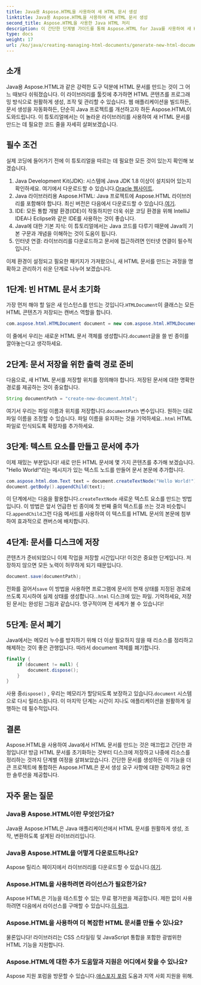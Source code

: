 ```yaml
---
title: Java용 Aspose.HTML을 사용하여 새 HTML 문서 생성
linktitle: Java용 Aspose.HTML을 사용하여 새 HTML 문서 생성
second_title: Aspose.HTML을 사용한 Java HTML 처리
description: 이 간단한 단계별 가이드를 통해 Aspose.HTML for Java를 사용하여 새 HTML 문서를 만드는 방법을 알아보세요. 동적 HTML 콘텐츠 생성을 시작하세요.
type: docs
weight: 17
url: /ko/java/creating-managing-html-documents/generate-new-html-documents/
---
```

## 소개
Java용 Aspose.HTML과 같은 강력한 도구 덕분에 HTML 문서를 만드는 것이 그 어느 때보다 쉬워졌습니다. 이 라이브러리를 툴킷에 추가하면 HTML 콘텐츠를 프로그래밍 방식으로 원활하게 생성, 조작 및 관리할 수 있습니다. 웹 애플리케이션을 빌드하든, 문서 생성을 자동화하든, 단순히 Java 프로젝트를 개선하고자 하든 Aspose.HTML이 도와드립니다. 이 튜토리얼에서는 이 놀라운 라이브러리를 사용하여 새 HTML 문서를 만드는 데 필요한 코드 줄을 자세히 살펴보겠습니다.
## 필수 조건
실제 코딩에 들어가기 전에 이 튜토리얼을 따르는 데 필요한 모든 것이 있는지 확인해 보겠습니다.
1.  Java Development Kit(JDK): 시스템에 Java JDK 1.8 이상이 설치되어 있는지 확인하세요. 여기에서 다운로드할 수 있습니다.[Oracle 웹사이트](https://www.oracle.com/java/technologies/javase-jdk11-downloads.html).
2. Java 라이브러리용 Aspose.HTML: Java 프로젝트에 Aspose.HTML 라이브러리를 포함해야 합니다. 최신 버전은 다음에서 다운로드할 수 있습니다.[여기](https://releases.aspose.com/html/java/).
3. IDE: 모든 통합 개발 환경(IDE)이 작동하지만 더욱 쉬운 코딩 환경을 위해 IntelliJ IDEA나 Eclipse와 같은 IDE를 사용하는 것이 좋습니다.
4. Java에 대한 기본 지식: 이 튜토리얼에서는 Java 코드를 다루기 때문에 Java의 기본 구문과 개념을 이해하는 것이 도움이 됩니다.
5. 인터넷 연결: 라이브러리를 다운로드하고 문서에 접근하려면 인터넷 연결이 필수적입니다.

이제 환경이 설정되고 필요한 패키지가 가져왔으니, 새 HTML 문서를 만드는 과정을 명확하고 관리하기 쉬운 단계로 나누어 보겠습니다.
## 1단계: 빈 HTML 문서 초기화
 가장 먼저 해야 할 일은 새 인스턴스를 만드는 것입니다.`HTMLDocument`이 클래스는 모든 HTML 콘텐츠가 저장되는 캔버스 역할을 합니다.
```java
com.aspose.html.HTMLDocument document = new com.aspose.html.HTMLDocument();
```
 이 줄에서 우리는 새로운 HTML 문서 객체를 생성합니다.`document`글을 쓸 빈 종이를 깔아놓는다고 생각하세요.
## 2단계: 문서 저장을 위한 출력 경로 준비
다음으로, 새 HTML 문서를 저장할 위치를 정의해야 합니다. 저장된 문서에 대한 명확한 경로를 제공하는 것이 중요합니다.
```java
String documentPath = "create-new-document.html";
```
 여기서 우리는 파일 이름과 위치를 저장합니다.`documentPath` 변수입니다. 원하는 대로 파일 이름을 조정할 수 있습니다. 파일 이름을 유지하는 것을 기억하세요.`.html` HTML 파일로 인식되도록 확장자를 추가하세요.
## 3단계: 텍스트 요소를 만들고 문서에 추가
이제 재밌는 부분입니다! 새로 만든 HTML 문서에 몇 가지 콘텐츠를 추가해 보겠습니다. "Hello World!"라는 메시지가 있는 텍스트 노드를 만들어 문서 본문에 추가합니다.
```java
com.aspose.html.dom.Text text = document.createTextNode("Hello World!");
document.getBody().appendChild(text);
```
 이 단계에서는 다음을 활용합니다.`createTextNode` 새로운 텍스트 요소를 만드는 방법입니다. 이 방법은 앞서 언급한 빈 종이에 첫 번째 줄의 텍스트를 쓰는 것과 비슷합니다.`appendChild`그런 다음 메서드를 사용하여 이 텍스트를 HTML 문서의 본문에 첨부하여 효과적으로 캔버스에 배치합니다.
## 4단계: 문서를 디스크에 저장
콘텐츠가 준비되었으니 이제 작업을 저장할 시간입니다! 이것은 중요한 단계입니다. 저장하지 않으면 모든 노력이 허무하게 되기 때문입니다. 
```java
document.save(documentPath);
```
 전화를 걸어서`save` 이 방법을 사용하면 프로그램에 문서의 현재 상태를 지정된 경로에 쓰도록 지시하여 실제 상태를 생성합니다.`.html` 디스크에 있는 파일. 기억하세요, 저장된 문서는 완성된 그림과 같습니다. 영구적이며 전 세계가 볼 수 있습니다!
## 5단계: 문서 폐기
Java에서는 메모리 누수를 방지하기 위해 더 이상 필요하지 않을 때 리소스를 정리하고 해제하는 것이 좋은 관행입니다. 따라서 document 객체를 폐기합니다.
```java
finally {
    if (document != null) {
        document.dispose();
    }
}
```
 사용 중`dispose()` , 우리는 메모리가 할당되도록 보장하고 있습니다.`document` 시스템으로 다시 릴리스됩니다. 이 마지막 단계는 시간이 지나도 애플리케이션을 원활하게 실행하는 데 필수적입니다.
## 결론
Aspose.HTML을 사용하여 Java에서 HTML 문서를 만드는 것은 매끄럽고 간단한 과정입니다! 방금 HTML 문서를 초기화하는 것부터 디스크에 저장하고 나중에 리소스를 정리하는 것까지 단계별 여정을 살펴보았습니다. 간단한 문서를 생성하든 이 기능을 더 큰 프로젝트에 통합하든 Aspose.HTML은 문서 생성 요구 사항에 대한 강력하고 유연한 솔루션을 제공합니다.
## 자주 묻는 질문
### Java용 Aspose.HTML이란 무엇인가요?
Java용 Aspose.HTML은 Java 애플리케이션에서 HTML 문서를 원활하게 생성, 조작, 변환하도록 설계된 라이브러리입니다.
### Java용 Aspose.HTML을 어떻게 다운로드하나요?
 Aspose 릴리스 페이지에서 라이브러리를 다운로드할 수 있습니다.[여기](https://releases.aspose.com/html/java/).
### Aspose.HTML을 사용하려면 라이선스가 필요한가요?
 Aspose HTML은 기능을 테스트할 수 있는 무료 평가판을 제공합니다. 제한 없이 사용하려면 다음에서 라이선스를 구매할 수 있습니다.[이 링크](https://purchase.aspose.com/buy).
### Aspose.HTML을 사용하여 더 복잡한 HTML 문서를 만들 수 있나요?
물론입니다! 라이브러리는 CSS 스타일링 및 JavaScript 통합을 포함한 광범위한 HTML 기능을 지원합니다.
### Aspose.HTML에 대한 추가 도움말과 지원은 어디에서 찾을 수 있나요?
 Aspose 지원 포럼을 방문할 수 있습니다.[애스포지 포럼](https://forum.aspose.com/c/html/29) 도움과 지역 사회 지원을 위해.